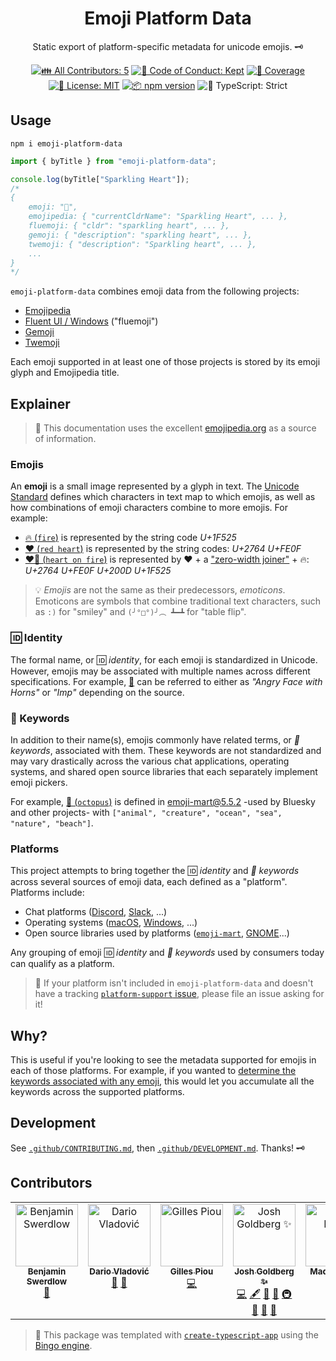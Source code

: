 <h1 align="center">Emoji Platform Data</h1>

<p align="center">
	Static export of platform-specific metadata for unicode emojis.
	🗝️
</p>

<p align="center">
	<!-- prettier-ignore-start -->
	<!-- ALL-CONTRIBUTORS-BADGE:START - Do not remove or modify this section -->
	<a href="#contributors" target="_blank"><img alt="👪 All Contributors: 5" src="https://img.shields.io/badge/%F0%9F%91%AA_all_contributors-5-21bb42.svg" /></a>
<!-- ALL-CONTRIBUTORS-BADGE:END -->
	<!-- prettier-ignore-end -->
	<a href="https://github.com/JoshuaKGoldberg/emoji-platform-data/blob/main/.github/CODE_OF_CONDUCT.md" target="_blank"><img alt="🤝 Code of Conduct: Kept" src="https://img.shields.io/badge/%F0%9F%A4%9D_code_of_conduct-kept-21bb42" /></a>
	<a href="https://codecov.io/gh/JoshuaKGoldberg/emoji-platform-data" target="_blank"><img alt="🧪 Coverage" src="https://img.shields.io/codecov/c/github/JoshuaKGoldberg/emoji-platform-data?label=%F0%9F%A7%AA%20coverage" /></a>
	<a href="https://github.com/JoshuaKGoldberg/emoji-platform-data/blob/main/LICENSE.md" target="_blank"><img alt="📝 License: MIT" src="https://img.shields.io/badge/%F0%9F%93%9D_license-MIT-21bb42.svg" /></a>
	<a href="http://npmjs.com/package/emoji-platform-data" target="_blank"><img alt="📦 npm version" src="https://img.shields.io/npm/v/emoji-platform-data?color=21bb42&label=%F0%9F%93%A6%20npm" /></a>
	<img alt="💪 TypeScript: Strict" src="https://img.shields.io/badge/%F0%9F%92%AA_typescript-strict-21bb42.svg" />
</p>

## Usage

```shell
npm i emoji-platform-data
```

```ts
import { byTitle } from "emoji-platform-data";

console.log(byTitle["Sparkling Heart"]);
/*
{
	emoji: "💖",
	emojipedia: { "currentCldrName": "Sparkling Heart", ... },
	fluemoji: { "cldr": "sparkling heart", ... },
	gemoji: { "description": "sparkling heart", ... },
	twemoji: { "description": "Sparkling heart", ... },
	...
}
*/
```

`emoji-platform-data` combines emoji data from the following projects:

- [Emojipedia](https://github.com/JoshuaKGoldberg/emojipedia)
- [Fluent UI / Windows](https://github.com/microsoft/fluentui-emoji) ("fluemoji")
- [Gemoji](https://github.com/wooorm/gemoji)
- [Twemoji](https://raw.githubusercontent.com/twitter/twemoji-parser)

Each emoji supported in at least one of those projects is stored by its emoji glyph and Emojipedia title.

## Explainer

> 📙 This documentation uses the excellent [emojipedia.org](https://emojipedia.org) as a source of information.

### Emojis

An **emoji** is a small image represented by a glyph in text.
The [Unicode Standard](https://unicode.org/standard/standard.html) defines which characters in text map to which emojis, as well as how combinations of emoji characters combine to more emojis.
For example:

- [🔥 (`fire`)](https://emojipedia.org/fire) is represented by the string code _U+1F525_
- [❤️ (`red heart`)](https://emojipedia.org/red-heart) is represented by the string codes: _U+2764_ _U+FE0F_
- [❤️‍🔥 (`heart on fire`)](https://emojipedia.org/heart-on-fire) is represented by ❤️ + a ["zero-width joiner"](https://emojipedia.org/zero-width-joiner) + 🔥: _U+2764 U+FE0F U+200D U+1F525_

> 💡 _Emojis_ are not the same as their predecessors, _emoticons_.
> Emoticons are symbols that combine traditional text characters, such as `:)` for "smiley" and `(╯°□°)╯︵ ┻━┻` for "table flip".

### 🆔 Identity

The formal name, or 🆔 _identity_, for each emoji is standardized in Unicode.
However, emojis may be associated with multiple names across different specifications.
For example, [👿](https://emojipedia.org/angry-face-with-horns) can be referred to either as _"Angry Face with Horns"_ or _"Imp"_ depending on the source.

### 🔗 Keywords

In addition to their name(s), emojis commonly have related terms, or _🔗 keywords_, associated with them.
These keywords are not standardized and may vary drastically across the various chat applications, operating systems, and shared open source libraries that each separately implement emoji pickers.

For example, [🐙 (`octopus`)](https://emojipedia.org/octopus) is defined in [emoji-mart@5.5.2](https://github.com/missive/emoji-mart/tree/21a2708be931c0dd16d6d0e96b47a45503576ac5/) -used by Bluesky and other projects- with `["animal", "creature", "ocean", "sea", "nature", "beach"]`.

### Platforms

This project attempts to bring together the 🆔 _identity_ and _🔗 keywords_ across several sources of emoji data, each defined as a "platform".
Platforms include:

- Chat platforms ([Discord](https://github.com/JoshuaKGoldberg/emoji-platform-data/issues/16), [Slack](https://github.com/JoshuaKGoldberg/emoji-platform-data/issues/7), ...)
- Operating systems ([macOS](https://github.com/JoshuaKGoldberg/emoji-platform-data/issues/5), [Windows](https://github.com/JoshuaKGoldberg/emoji-platform-data/issues/6), ...)
- Open source libraries used by platforms ([`emoji-mart`](https://github.com/JoshuaKGoldberg/emoji-platform-data/issues/14), [GNOME](https://github.com/JoshuaKGoldberg/emoji-platform-data/issues/9)...)

Any grouping of emoji 🆔 _identity_ and _🔗 keywords_ used by consumers today can qualify as a platform.

> 🚀 If your platform isn't included in `emoji-platform-data` and doesn't have a tracking [`platform-support` issue](https://github.com/JoshuaKGoldberg/emoji-platform-data/issues?q=is%3Aissue+is%3Aopen+label%3A%22platform+support%22), please file an issue asking for it!

## Why?

This is useful if you're looking to see the metadata supported for emojis in each of those platforms.
For example, if you wanted to [determine the keywords associated with any emoji](https://github.com/muan/emojilib/issues/194), this would let you accumulate all the keywords across the supported platforms.

## Development

See [`.github/CONTRIBUTING.md`](./.github/CONTRIBUTING.md), then [`.github/DEVELOPMENT.md`](./.github/DEVELOPMENT.md).
Thanks! 🗝

## Contributors

<!-- spellchecker: disable -->
<!-- ALL-CONTRIBUTORS-LIST:START - Do not remove or modify this section -->
<!-- prettier-ignore-start -->
<!-- markdownlint-disable -->
<table>
  <tbody>
    <tr>
      <td align="center" valign="top" width="14.28%"><a href="https://github.com/theswerd"><img src="https://avatars.githubusercontent.com/u/38309438?v=4?s=100" width="100px;" alt="Benjamin Swerdlow"/><br /><sub><b>Benjamin Swerdlow</b></sub></a><br /><a href="#ideas-theswerd" title="Ideas, Planning, & Feedback">🤔</a></td>
      <td align="center" valign="top" width="14.28%"><a href="https://github.com/vladimyr"><img src="https://avatars.githubusercontent.com/u/1170440?v=4?s=100" width="100px;" alt="Dario Vladović"/><br /><sub><b>Dario Vladović</b></sub></a><br /><a href="#ideas-vladimyr" title="Ideas, Planning, & Feedback">🤔</a> <a href="https://github.com/JoshuaKGoldberg/emoji-platform-data/commits?author=vladimyr" title="Documentation">📖</a></td>
      <td align="center" valign="top" width="14.28%"><a href="http://piou.io"><img src="https://avatars.githubusercontent.com/u/3654180?v=4?s=100" width="100px;" alt="Gilles Piou"/><br /><sub><b>Gilles Piou</b></sub></a><br /><a href="https://github.com/JoshuaKGoldberg/emoji-platform-data/commits?author=pioug" title="Code">💻</a></td>
      <td align="center" valign="top" width="14.28%"><a href="http://www.joshuakgoldberg.com/"><img src="https://avatars.githubusercontent.com/u/3335181?v=4?s=100" width="100px;" alt="Josh Goldberg ✨"/><br /><sub><b>Josh Goldberg ✨</b></sub></a><br /><a href="https://github.com/JoshuaKGoldberg/emoji-platform-data/commits?author=JoshuaKGoldberg" title="Code">💻</a> <a href="#content-JoshuaKGoldberg" title="Content">🖋</a> <a href="https://github.com/JoshuaKGoldberg/emoji-platform-data/commits?author=JoshuaKGoldberg" title="Documentation">📖</a> <a href="#ideas-JoshuaKGoldberg" title="Ideas, Planning, & Feedback">🤔</a> <a href="#infra-JoshuaKGoldberg" title="Infrastructure (Hosting, Build-Tools, etc)">🚇</a> <a href="#maintenance-JoshuaKGoldberg" title="Maintenance">🚧</a> <a href="#projectManagement-JoshuaKGoldberg" title="Project Management">📆</a> <a href="#tool-JoshuaKGoldberg" title="Tools">🔧</a></td>
      <td align="center" valign="top" width="14.28%"><a href="https://madelinemiller.dev/"><img src="https://avatars.githubusercontent.com/u/546754?v=4?s=100" width="100px;" alt="Maddy Miller"/><br /><sub><b>Maddy Miller</b></sub></a><br /><a href="https://github.com/JoshuaKGoldberg/emoji-platform-data/issues?q=author%3Ame4502" title="Bug reports">🐛</a></td>
    </tr>
  </tbody>
</table>

<!-- markdownlint-restore -->
<!-- prettier-ignore-end -->

<!-- ALL-CONTRIBUTORS-LIST:END -->
<!-- spellchecker: enable -->

> 💝 This package was templated with [`create-typescript-app`](https://github.com/JoshuaKGoldberg/create-typescript-app) using the [Bingo engine](https://create.bingo).
